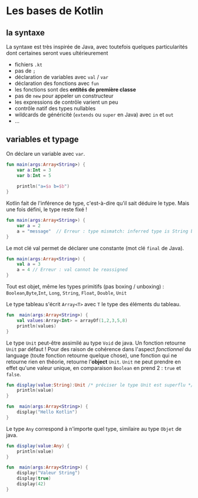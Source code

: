 # Les bases de Kotlin

## la syntaxe

La syntaxe est très inspirée de Java, avec toutefois quelques particularités dont certaines seront vues ultérieurement

- fichiers `.kt`
- pas de `;`
- déclaration de variables avec `val` / `var`
- déclaration des fonctions avec `fun`
- les fonctions sont des **entités de première classe**
- pas de `new` pour appeler un constructeur
- les expressions de contrôle varient un peu
- contrôle natif des types nullables
- wildcards de généricité (`extends` ou `super` en Java) avec `in` et `out`
- …

## variables et typage

On déclare un variable avec `var`. 

```kotlin runnable
fun main(args:Array<String>) {
    var a:Int = 3
    var b:Int = 5
    
    println("a=$a b=$b")
}
```

Kotlin fait de l'inférence de type, c'est-à-dire qu'il sait déduire le type. Mais une fois défini,
le type reste fixé !  

```kotlin runnable
fun main(args:Array<String>) {
    var a = 2
    a = "message"  // Erreur : type mismatch: inferred type is String but Int was expected
}
```

Le mot clé val permet de déclarer une constante (mot clé `final` de Java).

```kotlin runnable
fun main(args:Array<String>) {
    val a = 3
    a = 4 // Erreur : val cannot be reassigned
}

```

Tout est objet, même les types primitifs (pas boxing / unboxing) : `Boolean`,`Byte`,`Int`, `Long`, `String`, `Float`, `Double`, `Unit`

Le type tableau s'écrit `Array<T>` avec `T` le type des éléments du tableau.

```kotlin runnable
fun  main(args:Array<String>) {
    val values:Array<Int> = arrayOf(1,2,3,5,8)
    println(values)
}
```

Le type `Unit` peut-être assimilé au type `Void` de java. Un fonction retourne `Unit` par défaut !
Pour des raison de cohérence dans l'aspect *fonctionnel* du language (toute fonction retourne quelque chose),
 une fonction qui ne retourne rien en théorie, retourne l'**object** `Unit`. `Unit` ne peut prendre en effet qu'une valeur unique, en comparaison `Boolean` en prend 2 : 
 `true` et `false`.
 
```kotlin runnable
fun display(value:String):Unit /* préciser le type Unit est superflu */ { 
    println(value)
}

fun  main(args:Array<String>) {
    display("Hello Kotlin")
}
```

Le type `Any` correspond à n'importe quel type, similaire au type `Objet` de java.

```kotlin runnable
fun display(value:Any) { 
    println(value)
}

fun  main(args:Array<String>) {
    display("Valeur String")
    display(true)
    display(42)
}
```